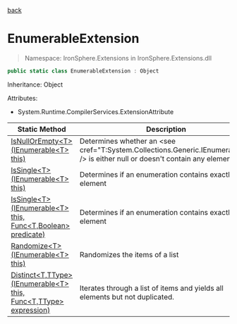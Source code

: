 ﻿[back](/IronSphere.Extensions/types)

# EnumerableExtension

> Namespace: IronSphere.Extensions in  IronSphere.Extensions.dll



```csharp
public static class EnumerableExtension : Object
```
Inheritance: Object



Attributes:
        
* System.Runtime.CompilerServices.ExtensionAttribute




| Static Method | Description |
| --- | --- |
| [IsNullOrEmpty&lt;T&gt;(IEnumerable&lt;T&gt; this)](EnumerableExtension.IsNullOrEmpty-T-(IEnumerable-T-)) | Determines whether an &lt;see cref=&quot;T:System.Collections.Generic.IEnumerable`1&quot; /&gt; is either null or doesn&#39;t contain any elements |
| [IsSingle&lt;T&gt;(IEnumerable&lt;T&gt; this)](EnumerableExtension.IsSingle-T-(IEnumerable-T-)) | Determines if an enumeration contains exactly one element |
| [IsSingle&lt;T&gt;(IEnumerable&lt;T&gt; this, Func&lt;T,Boolean&gt; predicate)](EnumerableExtension.IsSingle-T-(IEnumerable-T-,Func-T,Boolean-)) | Determines if an enumeration contains exactly one element |
| [Randomize&lt;T&gt;(IEnumerable&lt;T&gt; this)](EnumerableExtension.Randomize-T-(IEnumerable-T-)) | Randomizes the items of a list |
| [Distinct&lt;T,TType&gt;(IEnumerable&lt;T&gt; this, Func&lt;T,TType&gt; expression)](EnumerableExtension.Distinct-T,TType-(IEnumerable-T-,Func-T,TType-)) | Iterates through a list of items and yields all elements but not duplicated. |
